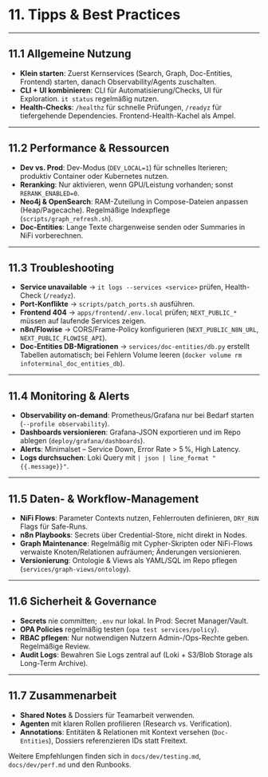 # 11. Tipps & Best Practices

---

## 11.1 Allgemeine Nutzung

- **Klein starten**: Zuerst Kernservices (Search, Graph, Doc-Entities, Frontend) starten, danach Observability/Agents zuschalten.
- **CLI + UI kombinieren**: CLI für Automatisierung/Checks, UI für Exploration. `it status` regelmäßig nutzen.
- **Health-Checks**: `/healthz` für schnelle Prüfungen, `/readyz` für tiefergehende Dependencies. Frontend-Health-Kachel als Ampel.

---

## 11.2 Performance & Ressourcen

- **Dev vs. Prod**: Dev-Modus (`DEV_LOCAL=1`) für schnelles Iterieren; produktiv Container oder Kubernetes nutzen.
- **Reranking**: Nur aktivieren, wenn GPU/Leistung vorhanden; sonst `RERANK_ENABLED=0`.
- **Neo4j & OpenSearch**: RAM-Zuteilung in Compose-Dateien anpassen (Heap/Pagecache). Regelmäßige Indexpflege (`scripts/graph_refresh.sh`).
- **Doc-Entities**: Lange Texte chargenweise senden oder Summaries in NiFi vorberechnen.

---

## 11.3 Troubleshooting

- **Service unavailable** → `it logs --services <service>` prüfen, Health-Check (`/readyz`).
- **Port-Konflikte** → `scripts/patch_ports.sh` ausführen.
- **Frontend 404** → `apps/frontend/.env.local` prüfen; `NEXT_PUBLIC_*` müssen auf laufende Services zeigen.
- **n8n/Flowise** → CORS/Frame-Policy konfigurieren (`NEXT_PUBLIC_N8N_URL`, `NEXT_PUBLIC_FLOWISE_API`).
- **Doc-Entities DB-Migrationen** → `services/doc-entities/db.py` erstellt Tabellen automatisch; bei Fehlern Volume leeren (`docker volume rm infoterminal_doc_entities_db`).

---

## 11.4 Monitoring & Alerts

- **Observability on-demand**: Prometheus/Grafana nur bei Bedarf starten (`--profile observability`).
- **Dashboards versionieren**: Grafana-JSON exportieren und im Repo ablegen (`deploy/grafana/dashboards`).
- **Alerts**: Minimalset – Service Down, Error Rate > 5 %, High Latency.
- **Logs durchsuchen**: Loki Query mit `| json | line_format "{{.message}}"`.

---

## 11.5 Daten- & Workflow-Management

- **NiFi Flows**: Parameter Contexts nutzen, Fehlerrouten definieren, `DRY_RUN` Flags für Safe-Runs.
- **n8n Playbooks**: Secrets über Credential-Store, nicht direkt in Nodes.
- **Graph Maintenance**: Regelmäßig mit Cypher-Skripten oder NiFi-Flows verwaiste Knoten/Relationen aufräumen; Änderungen versionieren.
- **Versionierung**: Ontologie & Views als YAML/SQL im Repo pflegen (`services/graph-views/ontology`).

---

## 11.6 Sicherheit & Governance

- **Secrets** nie committen; `.env` nur lokal. In Prod: Secret Manager/Vault.
- **OPA Policies** regelmäßig testen (`opa test services/policy`).
- **RBAC pflegen**: Nur notwendigen Nutzern Admin-/Ops-Rechte geben. Regelmäßige Review.
- **Audit Logs**: Bewahren Sie Logs zentral auf (Loki + S3/Blob Storage als Long-Term Archive).

---

## 11.7 Zusammenarbeit

- **Shared Notes** & Dossiers für Teamarbeit verwenden.
- **Agenten** mit klaren Rollen profilieren (Research vs. Verification).
- **Annotations**: Entitäten & Relationen mit Kontext versehen (`Doc-Entities`), Dossiers referenzieren IDs statt Freitext.

Weitere Empfehlungen finden sich in `docs/dev/testing.md`, `docs/dev/perf.md` und den Runbooks.

